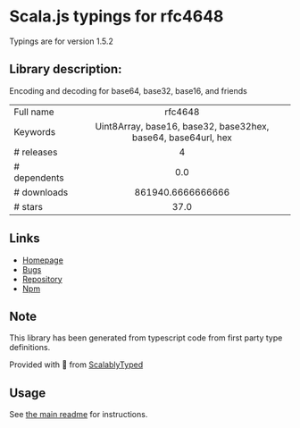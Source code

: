 
# Scala.js typings for rfc4648

Typings are for version 1.5.2

## Library description:
Encoding and decoding for base64, base32, base16, and friends

|                    |                 |
| ------------------ | :-------------: |
| Full name          | rfc4648 |
| Keywords           | Uint8Array, base16, base32, base32hex, base64, base64url, hex |
| # releases         | 4 |
| # dependents       | 0.0 |
| # downloads        | 861940.6666666666 |
| # stars            | 37.0 |

## Links
- [Homepage](https://github.com/swansontec/rfc4648.js#readme)
- [Bugs](https://github.com/swansontec/rfc4648.js/issues)
- [Repository](https://github.com/swansontec/rfc4648.js)
- [Npm](https://www.npmjs.com/package/rfc4648)
    


## Note
This library has been generated from typescript code from first party type definitions.

Provided with :purple_heart: from [ScalablyTyped](https://github.com/oyvindberg/ScalablyTyped)

## Usage
See [the main readme](../../readme.md) for instructions.


